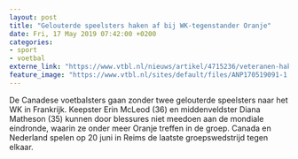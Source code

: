 ```yaml
---
layout: post
title: "Gelouterde speelsters haken af bij WK-tegenstander Oranje"
date: Fri, 17 May 2019 07:42:00 +0200
categories: 
- sport 
- voetbal 
externe_link: "https://www.vtbl.nl/nieuws/artikel/4715236/veteranen-haken-af-bij-wk-tegenstander-oranje"
feature_image: "https://www.vtbl.nl/sites/default/files/ANP170519091-1.jpg"
---
```


De Canadese voetbalsters gaan zonder twee gelouterde speelsters naar het WK in Frankrijk. Keepster Erin McLeod (36) en middenveldster Diana Matheson (35) kunnen door blessures niet meedoen aan de mondiale eindronde, waarin ze onder meer Oranje treffen in de groep. Canada en Nederland spelen op 20 juni in Reims de laatste groepswedstrijd tegen elkaar.
